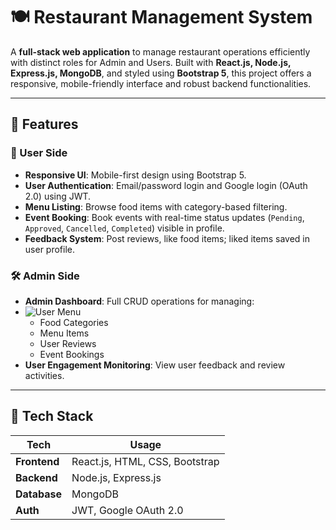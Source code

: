 # 🍽️ Restaurant Management System

A **full-stack web application** to manage restaurant operations efficiently with distinct roles for Admin and Users. Built with **React.js, Node.js, Express.js, MongoDB**, and styled using **Bootstrap 5**, this project offers a responsive, mobile-friendly interface and robust backend functionalities.



---

## 🚀 Features

### 👤 User Side
- **Responsive UI**: Mobile-first design using Bootstrap 5.
- **User Authentication**: Email/password login and Google login (OAuth 2.0) using JWT.
- **Menu Listing**: Browse food items with category-based filtering.
- **Event Booking**: Book events with real-time status updates (`Pending`, `Approved`, `Cancelled`, `Completed`) visible in profile.
- **Feedback System**: Post reviews, like food items; liked items saved in user profile.
  
### 🛠️ Admin Side
- **Admin Dashboard**: Full CRUD operations for managing:
- ![User Menu]([images/user-menu.png](https://res.cloudinary.com/dfojntght/image/upload/v1742842867/m3ouel2zdx0tbk4eln4h.jpg))
  - Food Categories
  - Menu Items
  - User Reviews
  - Event Bookings
- **User Engagement Monitoring**: View user feedback and review activities.

---

## 🧰 Tech Stack

| Tech         | Usage                          |
|--------------|--------------------------------|
| **Frontend** | React.js, HTML, CSS, Bootstrap |
| **Backend**  | Node.js, Express.js            |
| **Database** | MongoDB                        |
| **Auth**     | JWT, Google OAuth 2.0          |



